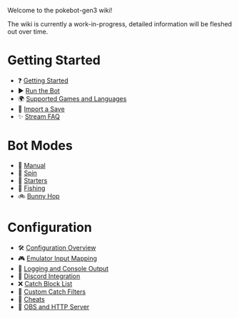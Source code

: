 Welcome to the pokebot-gen3 wiki!

The wiki is currently a work-in-progress, detailed information will be fleshed out over time.

# Getting Started
- ❓ [Getting Started](https://github.com/40Cakes/pokebot-gen3/wiki/%E2%9D%93-Getting-Started)
- ▶ [Run the Bot](https://github.com/40Cakes/pokebot-gen3/wiki/%E2%96%B6-Run-the-Bot)
- 🌍 [Supported Games and Languages](https://github.com/40Cakes/pokebot-gen3/wiki/%F0%9F%8C%8D-Supported-Games-and-Languages)
- 💾 [Import a Save](https://github.com/40Cakes/pokebot-gen3/wiki/%F0%9F%92%BE-Import-a-Save)
- ✨ [Stream FAQ](https://github.com/40Cakes/pokebot-gen3/wiki/%E2%9C%A8-Stream-FAQ)

# Bot Modes
- 🔧 [Manual](https://github.com/40Cakes/pokebot-gen3/wiki/%F0%9F%94%A7-Manual)
- 🔄 [Spin](https://github.com/40Cakes/pokebot-gen3/wiki/%F0%9F%94%84-Spin)
- 💼 [Starters](https://github.com/40Cakes/pokebot-gen3/wiki/%F0%9F%92%BC-Starters)
- 🎣 [Fishing](https://github.com/40Cakes/pokebot-gen3/wiki/%F0%9F%8E%A3-Fishing)
- 🚲 [Bunny Hop](https://github.com/40Cakes/pokebot-gen3/wiki/%F0%9F%9A%B2-Bunny-Hop)

# Configuration
- 🛠 [Configuration Overview](https://github.com/40Cakes/pokebot-gen3/wiki/%F0%9F%9B%A0-Configuration-Overview)
- 🎮 [Emulator Input Mapping](https://github.com/40Cakes/pokebot-gen3/wiki/%F0%9F%8E%AE-Emulator-Input-Mapping)
- 📄 [Logging and Console Output](https://github.com/40Cakes/pokebot-gen3/wiki/%F0%9F%93%84-Logging-and-Console-Output)
- 📢 [Discord Integration](https://github.com/40Cakes/pokebot-gen3/wiki/%F0%9F%93%A2-Discord-Integration)
- ❌ [Catch Block List](https://github.com/40Cakes/pokebot-gen3/wiki/%E2%9D%8C-Catch-Block-List)
- 🥅 [Custom Catch Filters](https://github.com/40Cakes/pokebot-gen3/wiki/%F0%9F%A5%85-Custom-Catch-Filters)
- 💎 [Cheats](https://github.com/40Cakes/pokebot-gen3/wiki/%F0%9F%92%8E-Cheats)
- 🎥 [OBS and  HTTP Server](https://github.com/40Cakes/pokebot-gen3/wiki/%F0%9F%8E%A5-OBS-and-HTTP-Server)
